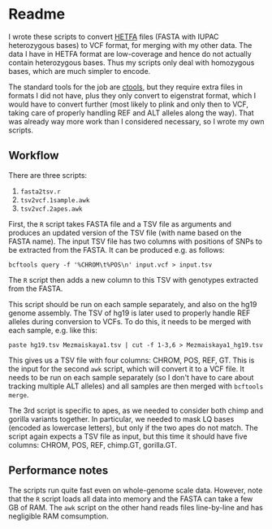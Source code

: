 # Readme
I wrote these scripts to convert [HETFA](https://reichdata.hms.harvard.edu/pub/datasets/sgdp/) files (FASTA with IUPAC heterozygous bases) to VCF format, for merging with my other data. The data I have in HETFA format are low-coverage and hence do not actually contain heterozygous bases. Thus my scripts only deal with homozygous bases, which are much simpler to encode.

The standard tools for the job are [ctools](https://github.com/DReichLab/cTools), but they require extra files in formats I did not have, plus they only convert to eigenstrat format, which I would have to convert further (most likely to plink and only then to VCF, taking care of properly handling REF and ALT alleles along the way). That was already way more work than I considered necessary, so I wrote my own scripts.

## Workflow

There are three scripts:

1. `fasta2tsv.r`
2. `tsv2vcf.1sample.awk`
3. `tsv2vcf.2apes.awk`

First, the `R` script takes FASTA file and a TSV file as arguments and produces an updated version of the TSV file (with name based on the FASTA name). The input TSV file has two columns with positions of SNPs to be extracted from the FASTA. It can be produced e.g. as follows:

```
bcftools query -f '%CHROM\t%POS\n' input.vcf > input.tsv
```

The `R` script then adds a new column to this TSV with genotypes extracted from the FASTA.

This script should be run on each sample separately, and also on the hg19 genome assembly. The TSV of hg19 is later used to properly handle REF alleles during conversion to VCFs. To do this, it needs to be merged with each sample, e.g. like this:

```
paste hg19.tsv Mezmaiskaya1.tsv | cut -f 1-3,6 > Mezmaiskaya1_hg19.tsv
```

This gives us a TSV file with four columns: CHROM, POS, REF, GT. This is the input for the second `awk` script, which will convert it to a VCF file. It needs to be run on each sample separately (so I don't have to care about tracking multiple ALT alleles) and all samples are then merged with `bcftools merge`.

The 3rd script is specific to apes, as we needed to consider both chimp and gorilla variants together. In particular, we needed to mask LQ bases (encoded as lowercase letters), but only if the two apes do not match. The script again expects a TSV file as input, but this time it should have five columns: CHROM, POS, REF, chimp.GT, gorilla.GT.

## Performance notes
The scripts run quite fast even on whole-genome scale data. However, note that the `R` script loads all data into memory and the FASTA can take a few GB of RAM. The `awk` script on the other hand reads files line-by-line and has negligible RAM comsumption.

